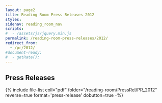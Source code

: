 ```yaml
---
layout: page2
title: Reading Room Press Releases 2012
styles:
sidenav: reading_room_nav
scripts:
#  - /assets/js/jquery.min.js
permalink: /reading-room-press-releases/2012/
redirect_from:
  - /pr/2012/
#document-ready:
#  - getRate();
---
```


## Press Releases

{% include file-list coll="pdf" folder="/reading-room/PressRel/PR_2012" reverse=true format='press-release' dobutton=true -%}

<!-- CONTENT END -->
